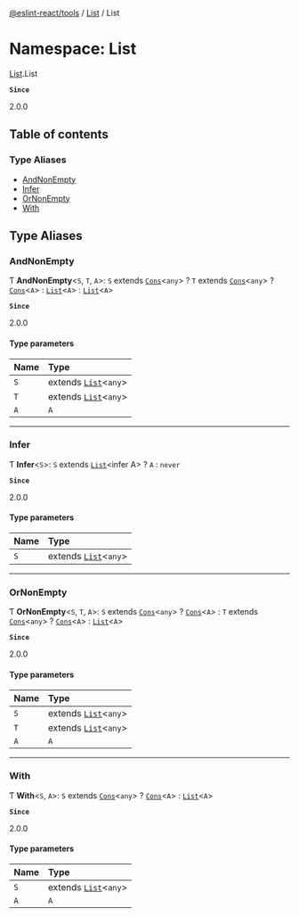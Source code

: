 [@eslint-react/tools](../README.md) / [List](List.md) / List

# Namespace: List

[List](List.md).List

**`Since`**

2.0.0

## Table of contents

### Type Aliases

- [AndNonEmpty](List.List.md#andnonempty)
- [Infer](List.List.md#infer)
- [OrNonEmpty](List.List.md#ornonempty)
- [With](List.List.md#with)

## Type Aliases

### AndNonEmpty

Ƭ **AndNonEmpty**\<`S`, `T`, `A`\>: `S` extends [`Cons`](../interfaces/List.Cons.md)\<`any`\> ? `T` extends [`Cons`](../interfaces/List.Cons.md)\<`any`\> ? [`Cons`](../interfaces/List.Cons.md)\<`A`\> : [`List`](List.md#list)\<`A`\> : [`List`](List.md#list)\<`A`\>

**`Since`**

2.0.0

#### Type parameters

| Name | Type |
| :------ | :------ |
| `S` | extends [`List`](List.md#list)\<`any`\> |
| `T` | extends [`List`](List.md#list)\<`any`\> |
| `A` | `A` |

___

### Infer

Ƭ **Infer**\<`S`\>: `S` extends [`List`](List.md#list)\<infer A\> ? `A` : `never`

**`Since`**

2.0.0

#### Type parameters

| Name | Type |
| :------ | :------ |
| `S` | extends [`List`](List.md#list)\<`any`\> |

___

### OrNonEmpty

Ƭ **OrNonEmpty**\<`S`, `T`, `A`\>: `S` extends [`Cons`](../interfaces/List.Cons.md)\<`any`\> ? [`Cons`](../interfaces/List.Cons.md)\<`A`\> : `T` extends [`Cons`](../interfaces/List.Cons.md)\<`any`\> ? [`Cons`](../interfaces/List.Cons.md)\<`A`\> : [`List`](List.md#list)\<`A`\>

**`Since`**

2.0.0

#### Type parameters

| Name | Type |
| :------ | :------ |
| `S` | extends [`List`](List.md#list)\<`any`\> |
| `T` | extends [`List`](List.md#list)\<`any`\> |
| `A` | `A` |

___

### With

Ƭ **With**\<`S`, `A`\>: `S` extends [`Cons`](../interfaces/List.Cons.md)\<`any`\> ? [`Cons`](../interfaces/List.Cons.md)\<`A`\> : [`List`](List.md#list)\<`A`\>

**`Since`**

2.0.0

#### Type parameters

| Name | Type |
| :------ | :------ |
| `S` | extends [`List`](List.md#list)\<`any`\> |
| `A` | `A` |
